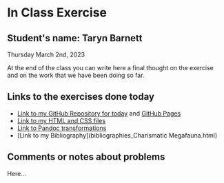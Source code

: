 # In Class Exercise
## Student's name: Taryn Barnett 

Thursday March 2nd, 2023 

At the end of the class you can write here a final thought on the exercise and on the work that we have been doing so far. 

## Links to the exercises done today 

- [Link to my GitHub Repository for today](https://github.com/taryneliana/DHExercise2) and [GitHub Pages](https://taryneliana.github.io/DHExercise2/)
- [Link to my HTML and CSS files](exercise2.html)
- [Link to Pandoc transformations](pandoc_transformations.zip.zip)
- [Link to my Bibliography](bibliographies_Charismatic Megafauna.html)

## Comments or notes about problems 

Here...
